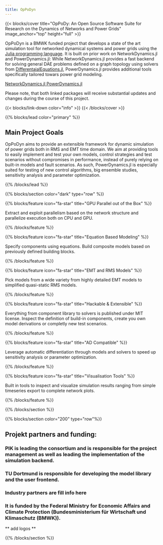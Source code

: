```yaml
---
title: OpPoDyn
---
```



<!-------------------------------------- Main Cover ---------------------------------------------------->

<!-- Main title of the page -->
<!-- sets the title of the section in large letters-->
{{< blocks/cover title="OpPoDy: An Open Source Software Suite for Research on the Dynamics of Networks and Power Grids"
image_anchor="top" height="full" >}}

  <!-- Long title of the Project -->
  <p class="lead mt-5">
    OpPoDyn is a BMWK funded project that develops a state of the art simulation tool for networked dynamical systems
    and power grids using the <a href="https://julialang.org">Julia programming language</a>. It is built on prior work on NetworkDynamics.jl and PowerDynamics.jl:
    While NetworkDynamics.jl provides a fast backend for solving general DAE problems defined on a graph topology using solvers from <a href=https://github.com/SciML/DifferentialEquations.jl>DifferentaialEquations.jl</a>, PowerDynamics.jl provides additional tools specifically tailored towars power grid modeling.
  </p>

  <!-- Provides the HTML Hyperlink to Github Repo -->
  <a class="btn btn-lg btn-secondary me-3 mb-4" href="https://github.com/PIK-ICoNe/NetworkDynamics.jl">
    NetworkDynamics.jl <i class="fab fa-github ms-2 "></i>
  </a>
  <a class="btn btn-lg btn-secondary me-3 mb-4" href="https://github.com/JuliaEnergy/PowerDynamics.jl">
    PowerDynamics.jl <i class="fab fa-github ms-2 "></i>
  </a>
  
  Please note, that both linked packages will receive substantial updates and changes during the course of this project.

  {{< blocks/link-down color="info" >}}
{{< /blocks/cover >}}


<!-------------------------------------- Main Goals of the project  ---------------------------------------------------->

<!-- sets the colour of the section. In this case "primary" -->
{{% blocks/lead color="primary" %}}
  ## Main Project Goals
  
  OpPoDyn aims to provide an extensible framework for dynamic simulation of power grids both in RMS and EMT time domain.
  We aim at providing tools to easily implement and test your own models, control strategies and test scenarios without compromises in performance, instead of purely relying on built-in models and fault scenarios.
  As such, PowerDynamics.jl is especially suited for testing of new control algorithms, big ensemble studies, sensitivity analysis and parameter optimization.
  
{{% /blocks/lead %}}


<!-------------------------------------- Features ---------------------------------------------------->

<!-- sets the colour and type of the section. In this case "dark" and "row" respectively -->
{{% blocks/section color="dark" type="row" %}}

  <!-- sets the icon and message that appears underneath it. In this case "fa-lightbulb" and Name of Feature" 
  respectively -->

  {{% blocks/feature icon="fa-star" title="GPU Parallel out of the Box" %}}
  <p>
    Extract and exploit parallelism based on the network structure and parallelize execution both on CPU and GPU.
  </p>
  {{% /blocks/feature %}}

  {{% blocks/feature icon="fa-star" title="Equation Based Modeling" %}}
  <p>
    Specify components using equations. Build composite models based 
    on previously defined building blocks.
  </p>
  {{% /blocks/feature %}}

  {{% blocks/feature icon="fa-star" title="EMT and RMS Models" %}}
  <p>
    Pick models from a wide variety from highly detailed EMT models 
    to simplified quasi-static RMS models.
  </p>
  {{% /blocks/feature %}}

  {{% blocks/feature icon="fa-star" title="Hackable & Extensible" %}}
  <p>
    Everything from component library to solvers is published under 
    MIT license.
    Inspect the definition of build-in components, create you own 
    model derivations or completly new test scenarios.
  </p>
  {{% /blocks/feature %}}

  {{% blocks/feature icon="fa-star" title="AD Compatible" %}}
  <p>
    Leverage automatic differentiation through models and solvers to 
    speed up sensitivity analysis or parameter optimization.
  </p>
  {{% /blocks/feature %}}

  {{% blocks/feature icon="fa-star" title="Visualisation Tools" %}}
  <p>
    Built in tools to inspect and visualize simulation results ranging from
    simple timeseries export to complete network plots.
  </p>
  {{% /blocks/feature %}}

{{% /blocks/section %}}



<!-------------------------------------- Attributions ---------------------------------------------------->

{{% blocks/section color="200" type="row"%}}

## Projekt partners and funding:

### PIK is leading the consortium and is responsible for the project management as well as leading the implementation of the simulation backend.

### TU Dortmund is responsible for developing the model library and the user frontend.

### Industry partners are **fill info here**

### It is funded by the Federal Ministry for Economic Affairs and Climate Protection (Bundesministerium für Wirtschaft und Klimaschutz (BMWK)).   

** add logos **

{{% /blocks/section %}}
